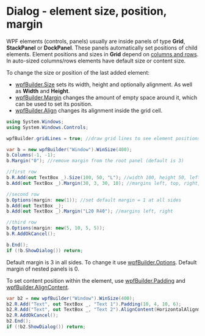 # Dialog - element size, position, margin
WPF elements (controls, panels) usually are inside panels of type <b>Grid</b>, <b>StackPanel</b> or <b>DockPanel</b>. These panels automatically set positions of child elements. Element positions and sizes in <b>Grid</b> depend on <a href='Dialog - columns, rows.md'>columns and rows</a>. In auto-sized columns/rows elements have default size or content size.

To change the size or position of the last added element:
- <a href='/api/Au.wpfBuilder.Size.html'>wpfBuilder.Size</a> sets its width, height and optionally alignment. As well as <b>Width</b> and <b>Height</b>.
- <a href='/api/Au.wpfBuilder.Margin.html'>wpfBuilder.Margin</a> changes the amount of empty space around it, which can be used to set its position.
- <a href='/api/Au.wpfBuilder.Align.html'>wpfBuilder.Align</a> changes its alignment inside the grid cell.

```csharp
using System.Windows;
using System.Windows.Controls;

wpfBuilder.gridLines = true; //draw grid lines to see element positions in cells

var b = new wpfBuilder("Window").WinSize(400);
b.Columns(-1, -1);
b.Margin("0"); //remove margin from the root panel (default is 3)

//first row
b.R.Add(out TextBox _).Size(100, 50, "L"); //width 100, height 50, left-align
b.Add(out TextBox _).Margin(30, 3, 30, 10); //margins left, top, right, bottom

//second row
b.Options(margin: new(1)); //set default margin = 1 at all sides
b.Add(out TextBox _);
b.Add(out TextBox _).Margin("L20 R40"); //margins left, right

//third row
b.Options(margin: new(5, 10, 5, 5));
b.R.AddOkCancel();

b.End();
if (!b.ShowDialog()) return;
```

Default margin is 3 in all sides. To change it use <a href='/api/Au.wpfBuilder.Options.html'>wpfBuilder.Options</a>. Default margin of nested panels is 0.

To set content position within the element, use <a href='/api/Au.wpfBuilder.Padding.html'>wpfBuilder.Padding</a> and <a href='/api/Au.wpfBuilder.AlignContent.html'>wpfBuilder.AlignContent</a>.

```csharp
var b2 = new wpfBuilder("Window").WinSize(400);
b2.R.Add("Text", out TextBox _, "Text 1").Padding(10, 4, 10, 6);
b2.R.Add("Text", out TextBox _, "Text 2").AlignContent(HorizontalAlignment.Right);
b2.R.AddOkCancel();
b2.End();
if (!b2.ShowDialog()) return;
```

